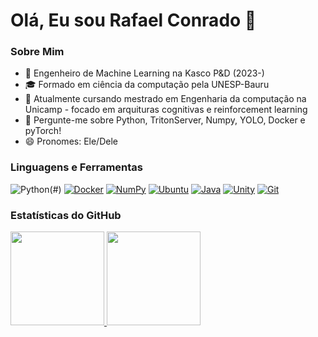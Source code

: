 # Olá, Eu sou Rafael Conrado 👋
[linkedin]: https://www.linkedin.com/in/rafaelragozoniconrado/
### Sobre Mim
- 💼 Engenheiro de Machine Learning na Kasco P&D (2023-)
- 🎓 Formado em ciência da computação pela UNESP-Bauru
- 🌱 Atualmente cursando mestrado em Engenharia da computação na Unicamp - focado em arquituras cognitivas e reinforcement learning
- 💬 Pergunte-me sobre Python, TritonServer, Numpy, YOLO, Docker e pyTorch!
- 😄 Pronomes: Ele/Dele

### Linguagens e Ferramentas
![Python](https://img.shields.io/badge/-Python-3776AB?style=flat-square&logo=python&logoColor=white)(#)
[![Docker](https://img.shields.io/badge/Docker-2496ED?logo=docker&logoColor=fff)](#)
[![NumPy](https://img.shields.io/badge/NumPy-4DABCF?logo=numpy&logoColor=fff)](#)
[![Ubuntu](https://img.shields.io/badge/Ubuntu-E95420?logo=ubuntu&logoColor=white)](#)
[![Java](https://img.shields.io/badge/Java-%23ED8B00.svg?logo=openjdk&logoColor=white)](#)
[![Unity](https://img.shields.io/badge/Unity-%23000000.svg?logo=unity&logoColor=white)](#)
[![Git](https://img.shields.io/badge/Git-F05032?logo=git&logoColor=fff)](#)


### Estatísticas do GitHub
<div>
<a href="https://github.com/thigs0">
<img loading="lazy" height="150em" src="https://github-readme-stats.vercel.app/api/top-langs/?username=RafaelRagozoni&layout=compact&langs_count=7&theme=dracula"/>
<img loading="lazy" height="150em" src="https://github-readme-stats.vercel.app/api?username=RafaelRagozoni&show_icons=true&theme=dracula&count_private=true"/>
</div>
 
